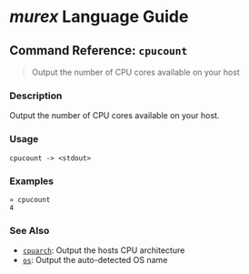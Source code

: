 # _murex_ Language Guide

## Command Reference: `cpucount`

> Output the number of CPU cores available on your host

### Description

Output the number of CPU cores available on your host.

### Usage

    cpucount -> <stdout>

### Examples

    » cpucount
    4

### See Also

* [`cpuarch`](../commands/cpuarch.md):
  Output the hosts CPU architecture
* [`os`](../commands/os.md):
  Output the auto-detected OS name